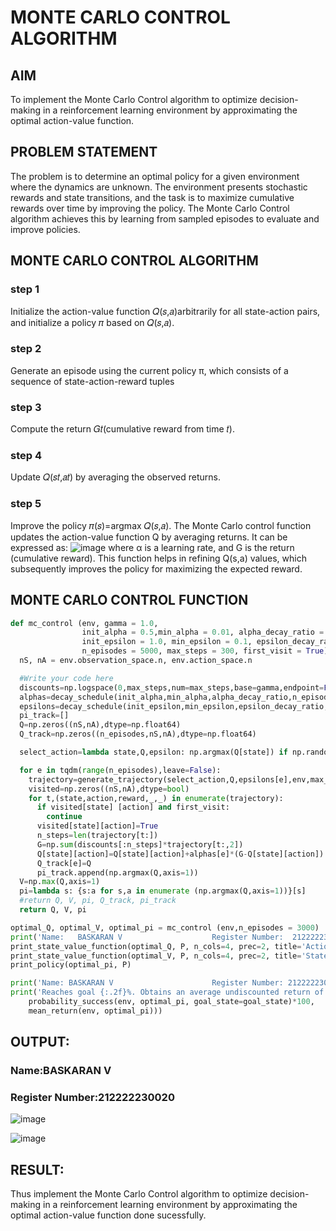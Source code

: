 # MONTE CARLO CONTROL ALGORITHM

## AIM
To implement the Monte Carlo Control algorithm to optimize decision-making in a reinforcement learning environment by approximating the optimal action-value function.

## PROBLEM STATEMENT
The problem is to determine an optimal policy for a given environment where the dynamics are unknown. The environment presents stochastic rewards and state transitions, and the task is to maximize cumulative rewards over time by improving the policy. The Monte Carlo Control algorithm achieves this by learning from sampled episodes to evaluate and improve policies.

## MONTE CARLO CONTROL ALGORITHM
### step 1
Initialize the action-value function 
𝑄(𝑠,𝑎)arbitrarily for all state-action pairs, and initialize a policy 𝜋 based on 𝑄(𝑠,𝑎).
### step 2
Generate an episode using the current policy π, which consists of a sequence of state-action-reward tuples 
### step 3
Compute the return 𝐺𝑡(cumulative reward from time 𝑡).
### step 4
Update 𝑄(𝑠𝑡,𝑎𝑡) by averaging the observed returns.
### step 5
Improve the policy 𝜋(𝑠)=argmax 𝑄(𝑠,𝑎).
The Monte Carlo control function updates the action-value function Q  by averaging returns. It can be expressed as:
![image](https://github.com/user-attachments/assets/4ba1c8b0-07d7-4b56-b07a-5ff7617f2bbb)
where α is a learning rate, and G is the return (cumulative reward). This function helps in refining Q(s,a) values, which subsequently improves the policy for maximizing the expected reward.
## MONTE CARLO CONTROL FUNCTION
```python 
def mc_control (env, gamma = 1.0,
                init_alpha = 0.5,min_alpha = 0.01, alpha_decay_ratio = 0.5,
                init_epsilon = 1.0, min_epsilon = 0.1, epsilon_decay_ratio = 0.9,
                n_episodes = 5000, max_steps = 300, first_visit = True):
  nS, nA = env.observation_space.n, env.action_space.n

  #Write your code here
  discounts=np.logspace(0,max_steps,num=max_steps,base=gamma,endpoint=False)
  alphas=decay_schedule(init_alpha,min_alpha,alpha_decay_ratio,n_episodes)
  epsilons=decay_schedule(init_epsilon,min_epsilon,epsilon_decay_ratio,n_episodes)
  pi_track=[]
  Q=np.zeros((nS,nA),dtype=np.float64)
  Q_track=np.zeros((n_episodes,nS,nA),dtype=np.float64)

  select_action=lambda state,Q,epsilon: np.argmax(Q[state]) if np.random.random() > epsilon else np.random.randint(len(Q[state]))

  for e in tqdm(range(n_episodes),leave=False):
    trajectory=generate_trajectory(select_action,Q,epsilons[e],env,max_steps)
    visited=np.zeros((nS,nA),dtype=bool)
    for t,(state,action,reward,_,_) in enumerate(trajectory):
      if visited[state] [action] and first_visit:
        continue
      visited[state][action]=True
      n_steps=len(trajectory[t:])
      G=np.sum(discounts[:n_steps]*trajectory[t:,2])
      Q[state][action]=Q[state][action]+alphas[e]*(G-Q[state][action])
      Q_track[e]=Q
      pi_track.append(np.argmax(Q,axis=1))
  V=np.max(Q,axis=1)
  pi=lambda s: {s:a for s,a in enumerate (np.argmax(Q,axis=1))}[s]
  #return Q, V, pi, Q_track, pi_track
  return Q, V, pi

```

```python
optimal_Q, optimal_V, optimal_pi = mc_control (env,n_episodes = 3000)
print('Name:   BASKARAN V                    Register Number:  212222230020        ')
print_state_value_function(optimal_Q, P, n_cols=4, prec=2, title='Action-value function:')
print_state_value_function(optimal_V, P, n_cols=4, prec=2, title='State-value function:')
print_policy(optimal_pi, P)
```
```python
print('Name: BASKARAN V                      Register Number: 212222230020         ')
print('Reaches goal {:.2f}%. Obtains an average undiscounted return of {:.4f}.'.format(
    probability_success(env, optimal_pi, goal_state=goal_state)*100,
    mean_return(env, optimal_pi)))

```
## OUTPUT:
### Name:BASKARAN V
### Register Number:212222230020

![image](https://github.com/user-attachments/assets/2452a002-e1f0-486a-b811-a34d47a71d62)

![image](https://github.com/user-attachments/assets/ab072644-3e9f-4d4e-b2aa-5a4eb7567624)


## RESULT:
Thus implement the Monte Carlo Control algorithm to optimize decision-making in a reinforcement learning environment by approximating the optimal action-value function done sucessfully.

